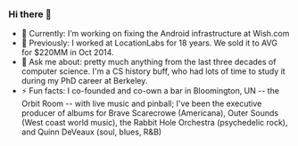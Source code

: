 ### Hi there 👋

<!--
**toddhodes/toddhodes** is a ✨ _special_ ✨ repository because its `README.md` (this file) appears on your GitHub profile.
-->

- 🔭 Currently: I’m working on fixing the Android infrastructure at Wish.com
- 🔭 Previously: I worked at LocationLabs for 18 years.  We sold it to AVG for $220MM in Oct 2014.
- 💬 Ask me about: pretty much anything from the last three decades of computer science.  I'm a CS history buff, who had lots of time to study it during my PhD career at Berkeley.
- ⚡ Fun facts: I co-founded and co-own a bar in Bloomington, UN -- the Orbit Room -- with live music and pinball; I've been the executive producer of albums for Brave Scarecrowe (Americana), Outer Sounds (West coast world music), the Rabbit Hole Orchestra (psychedelic rock), and Quinn DeVeaux (soul, blues, R&B)
